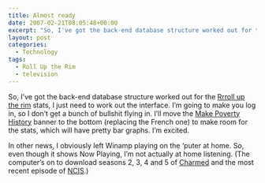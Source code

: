 ```yaml
---
title: Almost ready
date: 2007-02-21T08:05:48+00:00
excerpt: "So, I've got the back-end database structure worked out for the Rrroll up the rim stats, I just need to work out the"
layout: post
categories:
  - Technology
tags:
  - Roll Up the Rim
  - television
---
```

So, I&#8217;ve got the back-end database structure worked out for the [Rrroll up the rim](http://www.rolluptherimtowin.com/) stats, I just need to work out the interface. I&#8217;m going to make you log in, so I don&#8217;t get a bunch of bullshit flying in. I&#8217;ll move the [Make Poverty History](http://www.makepovertyhistory.ca/) banner to the bottom (replacing the French one) to make room for the stats, which will have pretty bar graphs. I&#8217;m excited.

In other news, I obviously left Winamp playing on the &#8216;puter at home. So, even though it shows Now Playing, I&#8217;m not actually at home listening. (The computer&#8217;s on to download seasons 2, 3, 4 and 5 of [Charmed](http://en.wikipedia.org/wiki/Charmed) and the most recent episode of [NCIS](http://www.cbs.com/shows/ncis/).)